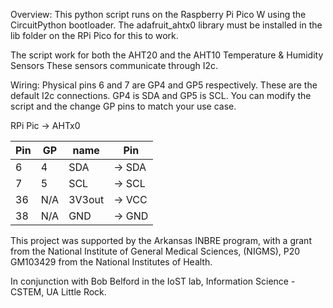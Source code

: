Overview:
This python script runs on the Raspberry Pi Pico W using the CircuitPython bootloader. The adafruit_ahtx0 library must be installed in the lib folder on the RPi Pico for this to work. 

The script work for both the AHT20 and the AHT10 Temperature & Humidity Sensors
These sensors communicate through I2c.
 
Wiring:
Physical pins 6 and 7 are GP4 and GP5 respectively. These are the default I2c connections. GP4 is SDA and GP5 is SCL. You can modify the script and the change GP pins to match your use case.

   RPi Pic    ->    AHTx0          

|Pin |  GP | name  |    Pin   |
|----|-----|-------|----------|
|  6 |  4  | SDA   |  -> SDA  |
|  7 |  5  | SCL   | -> SCL   |
|36  | N/A | 3V3out| -> VCC   |
|38  | N/A | GND   | -> GND   |



This project was supported by the Arkansas INBRE program, with a grant from the National Institute of General Medical Sciences, (NIGMS), P20 GM103429 from the National Institutes of Health.

In conjunction with Bob Belford in the IoST lab, Information Science - CSTEM, UA Little Rock.
